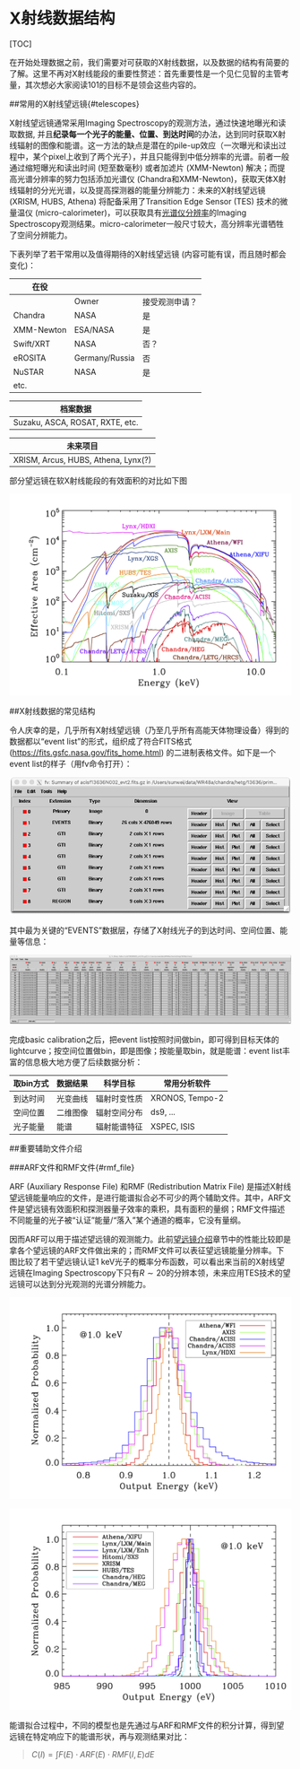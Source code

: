# X射线数据结构

[TOC]

在开始处理数据之前，我们需要对可获取的X射线数据，以及数据的结构有简要的了解。这里不再对X射线能段的重要性赘述：首先重要性是一个见仁见智的主管考量，其次想必大家阅读101的目标不是领会这些内容的。

##常用的X射线望远镜{#telescopes}

X射线望远镜通常采用Imaging Spectroscopy的观测方法，通过快速地曝光和读取数据, 并且**纪录每一个光子的能量、位置、到达时间**的办法，达到同时获取X射线辐射的图像和能谱。这一方法的缺点是潜在的pile-up效应（一次曝光和读出过程中，某个pixel上收到了两个光子），并且只能得到中低分辨率的光谱。前者一般通过缩短曝光和读出时间 (短至数毫秒) 或者加滤片 (XMM-Newton) 解决；而提高光谱分辨率的努力包括添加光谱仪 (Chandra和XMM-Newton)，获取天体X射线辐射的分光光谱，以及提高探测器的能量分辨能力：未来的X射线望远镜 (XRISM, HUBS, Athena) 将配备采用了Transition Edge Sensor (TES) 技术的微量温仪  (micro-calorimeter)，可以获取具有[光谱仪分辨率](#rmf_file)的Imaging Spectroscopy观测结果。micro-calorimeter一般尺寸较大，高分辨率光谱牺牲了空间分辨能力。

下表列举了若干常用以及值得期待的X射线望远镜 (内容可能有误，而且随时都会变化)：

| 在役       |                |                |
| ---------- | -------------- | -------------- |
|            | Owner          | 接受观测申请？ |
| Chandra    | NASA           | 是             |
| XMM-Newton | ESA/NASA       | 是             |
| Swift/XRT  | NASA           | 否？           |
| eROSITA    | Germany/Russia | 否             |
| NuSTAR     | NASA           | 是             |
| etc.       |                |                |

| 档案数据                        |
| ------------------------------- |
| Suzaku, ASCA, ROSAT, RXTE, etc. |

| 未来项目                            |
| ----------------------------------- |
| XRISM, Arcus, HUBS, Athena, Lynx(?) |

 部分望远镜在软X射线能段的有效面积的对比如下图

![arf_plot](media/arf_plot.png)

##X射线数据的常见结构

令人庆幸的是，几乎所有X射线望远镜（乃至几乎所有高能天体物理设备）得到的数据都以“event list”的形式，组织成了符合FITS格式 (https://fits.gsfc.nasa.gov/fits_home.html) 的二进制表格文件。如下是一个event list的样子（用fv命令打开）：

![fits_table](media/fits_table.png)

其中最为关键的“EVENTS”数据层，存储了X射线光子的到达时间、空间位置、能量等信息：

![evt_list](media/evt_list.png)

完成basic calibration之后，把event list按照时间做bin，即可得到目标天体的lightcurve；按空间位置做bin，即是图像；按能量取bin，就是能谱：event list丰富的信息极大地方便了后续数据分析：

| 取bin方式 | 数据结果 | 科学目标     | 常用分析软件    |
| --------- | -------- | ------------ | --------------- |
| 到达时间  | 光变曲线 | 辐射时变性质 | XRONOS, Tempo-2 |
| 空间位置  | 二维图像 | 辐射空间分布 | ds9, ...        |
| 光子能量  | 能谱     | 辐射能谱特征 | XSPEC, ISIS     |

##重要辅助文件介绍

###ARF文件和RMF文件{#rmf_file}

ARF (Auxiliary Response File) 和RMF (Redistribution Matrix File) 是描述X射线望远镜能量响应的文件，是进行能谱拟合必不可少的两个辅助文件。其中，ARF文件是望远镜有效面积和探测器量子效率的乘积，具有面积的量纲；RMF文件描述不同能量的光子被“认证”能量/“落入”某个通道的概率，它没有量纲。

因而ARF可以用于描述望远镜的观测能力。此前[望远镜介绍](#telescopes)章节中的性能比较即是拿各个望远镜的ARF文件做出来的；而RMF文件可以表征望远镜能量分辨率。下图比较了若干望远镜认证1 keV光子的概率分布函数，可以看出来当前的X射线望远镜在Imaging Spectroscopy下只有$R\sim{}20$的分辨本领，未来应用TES技术的望远镜可以达到分光观测的光谱分辨能力。

![rmf_plot_low_1.0keV](media/rmf_plot_low_1.0keV.png)

![rmf_plot_high_1.0keV](media/rmf_plot_high_1.0keV.png)



能谱拟合过程中，不同的模型也是先通过与ARF和RMF文件的积分计算，得到望远镜在特定响应下的能谱形状，再与观测结果对比：

> $C(I)=\int{}F(E)\cdot{}ARF(E)\cdot{}RMF(I,E)dE$

